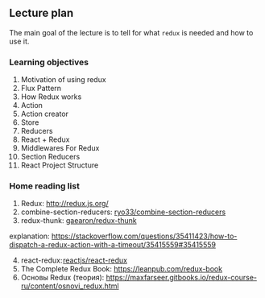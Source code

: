 ## Lecture plan

The main goal of the lecture is to tell for what `redux` is needed and how to use it.


### [](#learning-objectives)Learning objectives

1.  Motivation of using redux
2.  Flux Pattern
3.  How Redux works
4.  Action
5.  Action creator
6.  Store
7.  Reducers
8.  React + Redux
9.  Middlewares For Redux
10.  Section Reducers
11.  React Project Structure

### [](#home-reading-list)Home reading list

1.  Redux: http://redux.js.org/
2.  combine-section-reducers: [ryo33/combine-section-reducers](https://github.com/ryo33/combine-section-reducers)
3.  redux-thunk: [gaearon/redux-thunk](https://github.com/gaearon/redux-thunk)

explanation: https://stackoverflow.com/questions/35411423/how-to-dispatch-a-redux-action-with-a-timeout/35415559#35415559

4.  react-redux: [reactjs/react-redux](https://github.com/reactjs/react-redux)
5.  The Complete Redux Book: https://leanpub.com/redux-book
6.  Основы Redux (теория): https://maxfarseer.gitbooks.io/redux-course-ru/content/osnovi_redux.html
